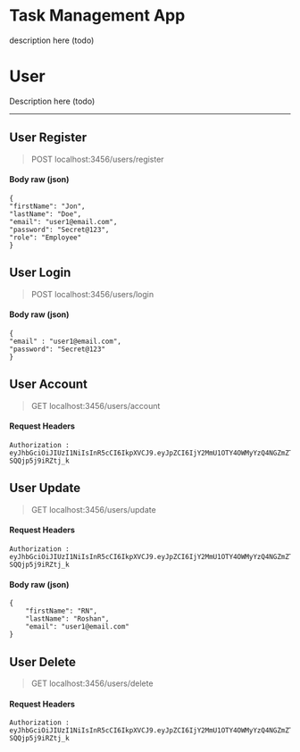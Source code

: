 # Task Management App 

description here (todo)

# User
Description here (todo)

---

## User Register
> POST 
    localhost:3456/users/register

#### **Body** raw (json)
    {
    "firstName": "Jon",
    "lastName": "Doe",
    "email": "user1@email.com",
    "password": "Secret@123",
    "role": "Employee"
    }


## User Login
> POST 
    localhost:3456/users/login

#### **Body** raw (json)
    {
    "email" : "user1@email.com",
    "password": "Secret@123"
    }


## User Account
> GET 
    localhost:3456/users/account

#### Request Headers

    Authorization : eyJhbGciOiJIUzI1NiIsInR5cCI6IkpXVCJ9.eyJpZCI6IjY2MmU1OTY4OWMyYzQ4NGZmZTY5Nzk1YiIsInJvbGUiOiJFbXBsb3llZSIsImlhdCI6MTcxNDM4OTcyNSwiZXhwIjoxNzE0NDMyOTI1fQ.Yo0V21PUE1WirlzwLfm1IWKKMg6-SQQjp5j9iRZtj_k


## User Update
> GET 
    localhost:3456/users/update

#### Request Headers

    Authorization : eyJhbGciOiJIUzI1NiIsInR5cCI6IkpXVCJ9.eyJpZCI6IjY2MmU1OTY4OWMyYzQ4NGZmZTY5Nzk1YiIsInJvbGUiOiJFbXBsb3llZSIsImlhdCI6MTcxNDM4OTcyNSwiZXhwIjoxNzE0NDMyOTI1fQ.Yo0V21PUE1WirlzwLfm1IWKKMg6-SQQjp5j9iRZtj_k

#### **Body** raw (json)
    {
        "firstName": "RN",
        "lastName": "Roshan",
        "email": "user1@email.com"
    }


## User Delete
> GET 
    localhost:3456/users/delete

#### Request Headers

    Authorization : eyJhbGciOiJIUzI1NiIsInR5cCI6IkpXVCJ9.eyJpZCI6IjY2MmU1OTY4OWMyYzQ4NGZmZTY5Nzk1YiIsInJvbGUiOiJFbXBsb3llZSIsImlhdCI6MTcxNDM4OTcyNSwiZXhwIjoxNzE0NDMyOTI1fQ.Yo0V21PUE1WirlzwLfm1IWKKMg6-SQQjp5j9iRZtj_k




